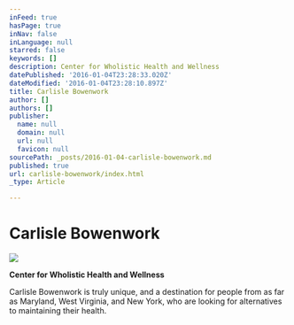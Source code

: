 ```yaml
---
inFeed: true
hasPage: true
inNav: false
inLanguage: null
starred: false
keywords: []
description: Center for Wholistic Health and Wellness
datePublished: '2016-01-04T23:28:33.020Z'
dateModified: '2016-01-04T23:28:10.897Z'
title: Carlisle Bowenwork
author: []
authors: []
publisher:
  name: null
  domain: null
  url: null
  favicon: null
sourcePath: _posts/2016-01-04-carlisle-bowenwork.md
published: true
url: carlisle-bowenwork/index.html
_type: Article

---
```

# Carlisle Bowenwork
![](https://the-grid-user-content.s3-us-west-2.amazonaws.com/39d25399-86a5-449a-9e8a-221dc5b54d23.jpg)

**Center for Wholistic Health and Wellness**

Carlisle Bowenwork is truly unique, and a destination for people from as far as Maryland, West Virginia, and New York, who are looking for alternatives to maintaining their health.